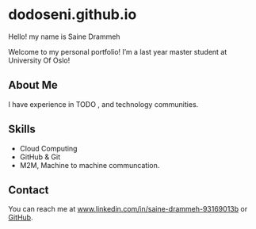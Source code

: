 # dodoseni.github.io
Hello! my name is Saine Drammeh

Welcome to my personal portfolio! I’m a last year master student at University Of Oslo!

## About Me
I have experience in TODO , and technology communities.

## Skills
- Cloud Computing
- GitHub & Git
- M2M, Machine to machine communcation. 

## Contact
You can reach me at www.linkedin.com/in/saine-drammeh-93169013b or [GitHub](https://github.com/username).
